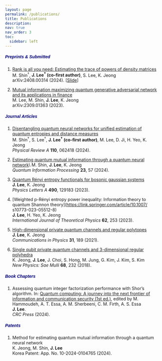 ```yaml
---
layout: page
permalink: /publications/
title: Publications
description: 
nav: true
nav_order: 3
toc:
  sidebar: left
---
```


##### **<span style="color:navy; font-family: Gill Sans, sans-serif;">Preprints & Submitted</span>**
1. [Rank is all you need: Estimating the trace of powers of density matrices](https://arxiv.org/abs/2408.00314)<br>
M. Shin<sup>†</sup>, **J. Lee<sup>†</sup> (co-first author)**, S. Lee, K. Jeong<br>
arXiv:2408.00314 (2024). [<a href="/assets/pdf/rank_harris.pdf" target="_blank">Slide</a>]<br>

1. [Mutual information maximizing quantum generative adversarial network and its applications in finance](https://arxiv.org/abs/2309.01363)<br>
M. Lee, M. Shin, **J. Lee**, K. Jeong<br>
arXiv:2309.01363 (2023).

##### **<span style="color:navy; font-family: Gill Sans, sans-serif;">Journal Articles</span>**
1. [Disentangling quantum neural networks for unified estimation of quantum entropies and distance measures](https://doi.org/10.1103/PhysRevA.110.062418)<br>
M. Shin<sup>†</sup>, S. Lee<sup>†</sup>, **J. Lee<sup>†</sup> (co-first author)**, M. Lee, D. Ji, H. Yeo, K. Jeong<br>
*Physical Review A* **110**, 062418 (2024).

1. [Estimating quantum mutual information through a quantum neural network](https://link.springer.com/article/10.1007/s11128-023-04253-1)\\
M. Shin, **J. Lee**, K. Jeong<br>
*Quantum Information Processing* **23**, 57 (2024).

1. [Quantum Rényi entropy functionals for bosonic gaussian systems](https://doi.org/10.1016/j.physleta.2023.129183)<br>
**J. Lee**, K. Jeong<br>
*Physics Letters A* **490**, 129183 (2023).

1. [Weighted p-Rényi entropy power inequality: Information theory to quantum Shannon theory](https://link.springer.com/article/10.1007/ s10773-023-05512-8)<br>
**J. Lee**, H. Yeo, K. Jeong<br>
*International Journal of Theoretical Physics* **62**, 253  (2023).

1. [High-dimensional private quantum channels and regular polytopes](https://vjs.ac.vn/index.php/cip/article/view/15762)<br>
**J. Lee**, K. Jeong<br>
*Communications in Physics* **31**, 189 (2021).

1. [Single qubit private quantum channels and 3-dimensional regular polyhedra](https://doi.org/10.3938/NPSM.68.232)<br>
K. Jeong, **J. Lee**, J. Choi, S. Hong, M. Jung, G. Kim, J. Kim, S. Kim<br>
*New Physics: Sae Mulli* **68**, 232 (2018).

##### **<span style="color:navy; font-family: Gill Sans, sans-serif;">Book Chapters</span>**
1. Assessing quantum integer factorization performance with Shor’s algorithm. In: [Quantum computing: A journey into the next frontier of information and communication security (1st ed.)](https://www.routledge.com/Quantum-Computing-A-Journey-into-the-Next-Frontier-of-Information-and-Communication-Security/Hammoudeh-Essa-Sherbeeni-Firth-Essa/p/book/9781032757056?srsltid=AfmBOoqNa09YBBHmjHjIlwlGIfv61lL3UNJdQM0H-QLQWWd9cH7tG4oe), edited by M. Hammoudeh, A. T. Essa, A. M. Sherbeeni, C. M. Firth, A. S. Essa<br>
**J. Lee**.<br>
*CRC Press* (2024).

##### **<span style="color:navy; font-family: Gill Sans, sans-serif;">Patents</span>**
1. Method for estimating quantum mutual information through a quantum neural network<br>
K. Jeong, M. Shin, **J. Lee**<br>
Korea Patent: App. No. 10-2024-0104765 (2024).